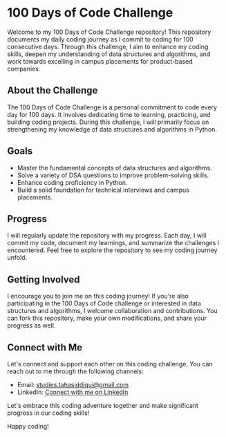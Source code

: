 # 100 Days of Code Challenge

Welcome to my 100 Days of Code Challenge repository! This repository documents my daily coding journey as I commit to coding for 100 consecutive days. Through this challenge, I aim to enhance my coding skills, deepen my understanding of data structures and algorithms, and work towards excelling in campus placements for product-based companies.

## About the Challenge

The 100 Days of Code Challenge is a personal commitment to code every day for 100 days. It involves dedicating time to learning, practicing, and building coding projects. During this challenge, I will primarily focus on strengthening my knowledge of data structures and algorithms in Python.

## Goals

- Master the fundamental concepts of data structures and algorithms.
- Solve a variety of DSA questions to improve problem-solving skills.
- Enhance coding proficiency in Python.
- Build a solid foundation for technical interviews and campus placements.

## Progress

I will regularly update the repository with my progress. Each day, I will commit my code, document my learnings, and summarize the challenges I encountered. Feel free to explore the repository to see my coding journey unfold.

## Getting Involved

I encourage you to join me on this coding journey! If you're also participating in the 100 Days of Code challenge or interested in data structures and algorithms, I welcome collaboration and contributions. You can fork this repository, make your own modifications, and share your progress as well.

## Connect with Me

Let's connect and support each other on this coding challenge. You can reach out to me through the following channels:

- Email: [studies.tahasiddiqui@gmail.com](mailto:studies.tahasiddiqui@gmail.com)
- LinkedIn: [Connect with me on LinkedIn](https://www.linkedin.com/in/connecttaha/)

Let's embrace this coding adventure together and make significant progress in our coding skills!

Happy coding!
